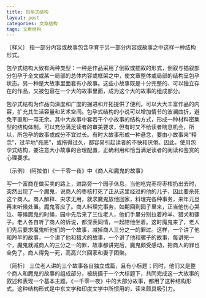```yaml
---
title: 包孕式结构
layout: post
categories: 文章结构
tags: 文章结构
---
```


〔释义〕 指一部分内容或故事包含孕育于另一部分内容或故事之中这样一种结构形式。

包孕式结构大致有两种类型：一种是作品采用了倒叙或插叙的形式，倒叙与插叙部分包孕于全文或某一局部的总体内容或框架之中，使文章整体或局部的结构呈包孕状态。另一种是大故事里面套有小故事。这些小故事既是十分完整的、可以独立存在的作品，又被包容在一个大的故事里面，成为这个大的故事的组成部分。

包孕式结构为作品向深度和广度的掘进和开拓提供了便利。可以大大丰富作品的内容，扩充其生活容量和艺术空间。包孕式结构的小说可以增加情节的波澜曲折，避免平直和一泻无余。其中大故事中套若干个小故事的结构方式，形成一种材料密集型的结构体制，可以充分满足读者的审美要求，但有时又不给读者喘息机会，所以，所包孕的故事或成分不宜过长。有时大故事形成一种悬念，要由小故事来“释念”，过早地“亮底”，或拖得过久，都容易引起读者的不快和厌倦。因此，使用包孕式结构，要注意大小故事的合理配置，正确利用和恰当满足读者的阅读和鉴赏的心理要求。

〔示例〕 (阿拉伯)《一千零一夜》中《商人和魔鬼的故事》

写一个富商在做买卖的路上，进路旁一个园子休息。当他吃完枣将枣核扔出去时，突然出现了一个魔鬼，说商人的枣核打死了正从这里经过的他的儿子，因此要杀死这个商人。商人解释、央求无用，就求魔鬼放他回家，料理完各种事务，来年元旦再来听候处置。魔鬼答应了。商人料理完事务，如期回到园子里来，正当他伤心哭泣、等候魔鬼的时候，园中先后来了三位老人，他们手里分别拉着羚羊、猎犬和骡子。老人各自听了商人的诉说，都深表同情，一起陪他坐着。这时魔鬼来了，老人们先后要求魔鬼听他们的一个故事，减掉商人三分之一的罪过。这样，一个讲了他和羚羊的故事，一个讲了他和猎犬的故事，一个讲了他和骡子的故事，每讲完一个，魔鬼就减商人的三分之一的罪，故事都讲完后，魔鬼颇受感动，把商人的罪也全免了。商人得免一死，高高兴兴回家和妻子团聚。

〔简析〕 三位老人讲的三个故事各自独立成篇，且有小标题；同时，他们又是整个商人和魔鬼的故事的组成部分，被统摄于一个大标题下，共同完成这一大故事的叙述和表现一个基本主题。《一千零一夜》中的大部分故事，都用了这种结构形式。这种结构形式是中东文学和印度文学中所惯用的，读来颇具吸引力。 